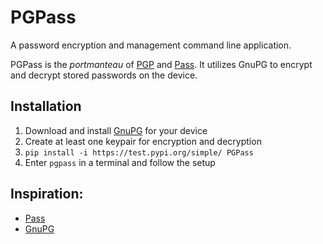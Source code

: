 # PGPass
A password encryption and management command line application.

PGPass is the *portmanteau* of [PGP](https://www.openpgp.org/) and [Pass](https://www.passwordstore.org/). It utilizes GnuPG to encrypt and decrypt stored passwords on the device. 

## Installation

1. Download and install [GnuPG](https://gnupg.org/) for your device
2. Create at least one keypair for encryption and decryption
3. `pip install -i https://test.pypi.org/simple/ PGPass`
4. Enter `pgpass` in a terminal and follow the setup

## Inspiration:
* [Pass](https://www.passwordstore.org/)
* [GnuPG](https://gnupg.org/)
